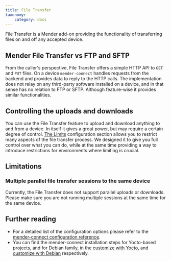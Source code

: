```yaml
---
title: File Transfer
taxonomy:
    category: docs
---
```


File Transfer is a Mender add-on providing the functionality of transferring
files on and off any accepted device.

## Mender File Transfer vs FTP and SFTP

From the caller's perspective, File Transfer offers a simple HTTP API to `GET`
and `PUT` files. On a device `mender-connect` handles requests from the backend
and provides data to reply to the HTTP calls. The implementation does not relay
on any third-party software installed on a device, and in that sense has no relation
to FTP or SFTP. Although feature-wise it provides similar functionalities.

## Controlling the uploads and downloads

You can use the File Transfer feature to upload and download anything to and from a device.
In itself it gives a great power, but may require a certain degree of control.
[The Limits](../90.Reference/docs.md#limits-configuration) configuration section allows you
to restrict many aspects of the file transfer process. We designed it to give you full control over what
you can do, while at the same time providing a way to introduce restrictions for environments where limiting
is crucial.

## Limitations

### Multiple parallel file transfer sessions to the same device

Currently, the File Transfer does not support parallel uploads or downloads.
Please make sure you are not running multiple sessions at the same time 
for the same device.

## Further reading

* For a detailed list of the configuration options please refer to the
[mender-connect configuration reference](../90.Reference/docs.md#file-transfer-configuration).
* You can find the mender-connect installation steps for Yocto-based projects,
and for Debian family,
in the [customize with Yocto](../../05.System-updates-Yocto-Project/05.Customize-Mender/docs.md),
and [customize with Debian](../../04.System-updates-Debian-family/03.Customize-Mender/docs.md)
respectively.
